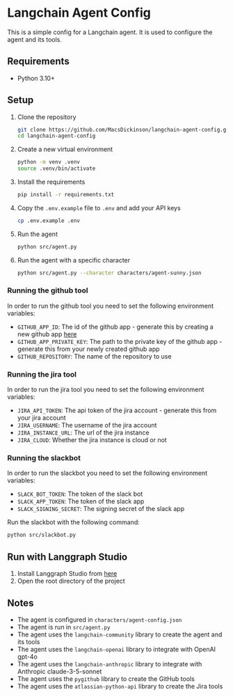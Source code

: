 # Langchain Agent Config

This is a simple config for a Langchain agent. It is used to configure the agent and its tools.

## Requirements

- Python 3.10+

## Setup

1. Clone the repository
   ```bash
   git clone https://github.com/MacsDickinson/langchain-agent-config.git
   cd langchain-agent-config
   ```
2. Create a new virtual environment
   ```bash
   python -m venv .venv
   source .venv/bin/activate
   ```
3. Install the requirements
   ```bash
   pip install -r requirements.txt
   ```
4. Copy the `.env.example` file to `.env` and add your API keys
   ```bash
   cp .env.example .env
   ```
5. Run the agent
   ```bash
   python src/agent.py
   ```
6. Run the agent with a specific character
   ```bash
   python src/agent.py --character characters/agent-sunny.json
   ```

### Running the github tool

In order to run the github tool you need to set the following environment variables:

- `GITHUB_APP_ID`: The id of the github app - generate this by creating a new github app [here](https://github.com/settings/apps/new)
- `GITHUB_APP_PRIVATE_KEY`: The path to the private key of the github app - generate this from your newly created github app
- `GITHUB_REPOSITORY`: The name of the repository to use

### Running the jira tool

In order to run the jira tool you need to set the following environment variables:

- `JIRA_API_TOKEN`: The api token of the jira account - generate this from your jira account
- `JIRA_USERNAME`: The username of the jira account
- `JIRA_INSTANCE_URL`: The url of the jira instance
- `JIRA_CLOUD`: Whether the jira instance is cloud or not

### Running the slackbot

In order to run the slackbot you need to set the following environment variables:

- `SLACK_BOT_TOKEN`: The token of the slack bot
- `SLACK_APP_TOKEN`: The token of the slack app
- `SLACK_SIGNING_SECRET`: The signing secret of the slack app

Run the slackbot with the following command:

```bash
python src/slackbot.py
```

## Run with Langgraph Studio

1. Install Langgraph Studio from [here](https://studio.langchain.com/)
2. Open the root directory of the project

## Notes

- The agent is configured in `characters/agent-config.json`
- The agent is run in `src/agent.py`
- The agent uses the `langchain-community` library to create the agent and its tools
- The agent uses the `langchain-openai` library to integrate with OpenAI gpt-4o
- The agent uses the `langchain-anthropic` library to integrate with Anthropic claude-3-5-sonnet
- The agent uses the `pygithub` library to create the GitHub tools
- The agent uses the `atlassian-python-api` library to create the Jira tools
